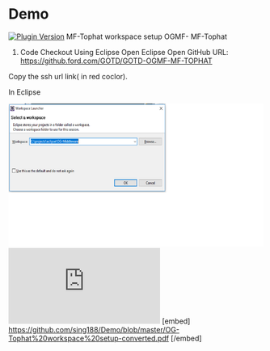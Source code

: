 # Demo
[![Plugin Version](https://img.shields.io/wordpress/plugin/v/dirtysuds-embed-pdf.svg)](https://wordpress.org/plugins/dirtysuds-embed-pdf/)
MF-Tophat workspace setup
OGMF- MF-Tophat

1. Code Checkout Using Eclipse
Open Eclipse
Open GitHub URL: https://github.ford.com/GOTD/GOTD-OGMF-MF-TOPHAT



Copy the ssh url link( in red coclor).

In Eclipse

![alt text](https://github.com/sing188/Demo/blob/master/Untitled.png)
![Alt](https://github.com/sing188/Demo/blob/master/OG-Tophat%20workspace%20setup-converted.pdf)
[embed] https://github.com/sing188/Demo/blob/master/OG-Tophat%20workspace%20setup-converted.pdf [/embed]
